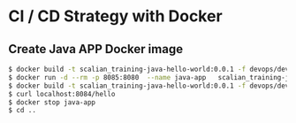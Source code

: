 # CI / CD Strategy with Docker

## Create Java APP Docker image
```bash
$ docker build -t scalian_training-java-hello-world:0.0.1 -f devops/dev.Dockerfile .
$ docker run -d --rm -p 8085:8080  --name java-app   scalian_training-java-hello-world:0.0.1
$ docker build -t scalian_training-java-hello-world:0.0.1 -f devops/dev.Dockerfile .
$ curl localhost:8084/hello
$ docker stop java-app
$ cd ..
```
